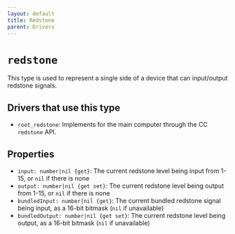 ```yaml
---
layout: default
title: Redstone
parent: Drivers
---
```


# `redstone`
This type is used to represent a single side of a device that can input/output redstone signals.

## Drivers that use this type
* `root_redstone`: Implements for the main computer through the CC `redstone` API.

## Properties
* `input: number|nil {get}`: The current redstone level being input from 1-15, or `nil` if there is none
* `output: number|nil {get set}`: The current redstone level being output from 1-15, or `nil` if there is none
* `bundledInput: number|nil {get}`: The current bundled redstone signal being input, as a 16-bit bitmask (`nil` if unavailable)
* `bundledOutput: number|nil {get set}`: The current redstone level being output, as a 16-bit bitmask (`nil` if unavailable)
